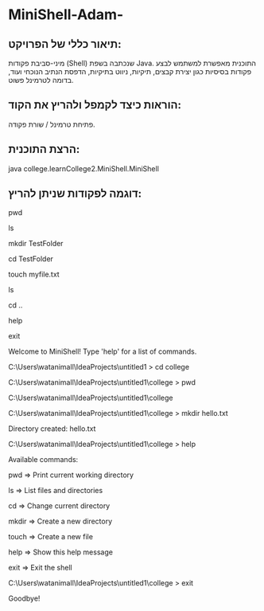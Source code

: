 # MiniShell-Adam-

## תיאור כללי של הפרויקט:
מיני-סביבת פקודות (Shell) שנכתבה בשפת Java. התוכנית מאפשרת למשתמש לבצע פקודות בסיסיות כגון יצירת קבצים, תיקיות, ניווט בתיקיות, הדפסת הנתיב הנוכחי ועוד, בדומה לטרמינל פשוט.

## הוראות כיצד לקמפל ולהריץ את הקוד:
פתיחת טרמינל / שורת פקודה.

## הרצת התוכנית:

java college.learnCollege2.MiniShell.MiniShell

## דוגמה לפקודות שניתן להריץ:
pwd

ls

mkdir TestFolder

cd TestFolder

touch myfile.txt

ls

cd ..

help

exit

Welcome to MiniShell! Type 'help' for a list of commands.

C:\Users\watanimall\IdeaProjects\untitled1 > cd college

C:\Users\watanimall\IdeaProjects\untitled1\college > pwd

C:\Users\watanimall\IdeaProjects\untitled1\college

C:\Users\watanimall\IdeaProjects\untitled1\college > mkdir hello.txt

Directory created: hello.txt

C:\Users\watanimall\IdeaProjects\untitled1\college > help

Available commands:

  pwd    =>   Print current working directory
  
  ls     =>   List files and directories
  
  cd     =>   Change current directory
  
  mkdir  =>   Create a new directory

  touch  =>   Create a new file
  
  help   =>   Show this help message
  
  exit   =>   Exit the shell
  
C:\Users\watanimall\IdeaProjects\untitled1\college > exit

Goodbye!



